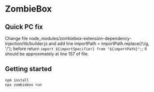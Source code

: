 # ZombieBox

## Quick PC fix
Change file node_modules/zombiebox-extension-dependency-injection/lib/builder.js and add line
importPath = importPath.replace(/\\/g, '/');
before
return `import ${importSpecifier} from "${importPath}";`;
it should be approximately at line 157 of file.

## Getting started

```bash
npm install 
npx zombiebox run
```



